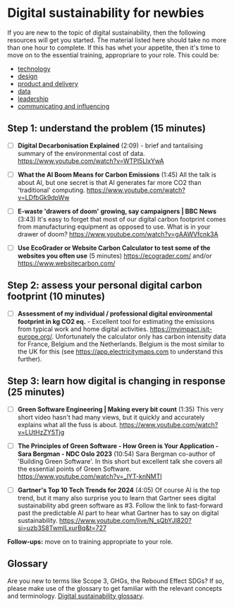 # Digital sustainability for newbies
If you are new to the topic of digital sustainability, then the following resources will get you started. The material listed here should take no more than one hour to complete. If this has whet your appetite, then it's time to move on to the essential training, appropriare to your role. This could be:

* [technology](technologists.md)
* [design](designers.md)
* [product and delivery](product-and-delivery-managers.md)
* [data](data-analysts.md)
* [leadership](leaders.md)
* [communicating and influencing](communicators.md)

## Step 1: understand the problem (15 minutes)

- [ ] **Digital Decarbonisation Explained** (2:09) - brief and tantalising summary of the environmental cost of data. https://www.youtube.com/watch?v=WTPl5LlxYwA

- [ ] **What the AI Boom Means for Carbon Emissions** (1:45) 
All the talk is about AI, but one secret is that AI generates far more CO2 than 'traditional' computing. https://www.youtube.com/watch?v=LDfbGk9dpWw 

- [ ] **E-waste 'drawers of doom' growing, say campaigners | BBC News** (3:43) It's easy to forget that most of our digital carbon footprint comes from manufacturing equipment as opposed to use. What is in your drawer of doom? https://www.youtube.com/watch?v=gAAWVfcnk3A

- [ ] **Use EcoGrader or Website Carbon Calculator to test some of the websites you often use** (5 minutes) https://ecograder.com/ and/or https://www.websitecarbon.com/

## Step 2: assess your personal digital carbon footprint (10 minutes)

- [ ]  **Assessment of my individual / professional digital environmental footprint in kg CO2 eq.** - Excellent tool for estimating the emissions from typical work and home digital activities. https://myimpact.isit-europe.org/. Unfortunately the calculator only has carbon intensity data for France, Belgium and the Netherlands. Belgium is the most similar to the UK for this (see https://app.electricitymaps.com to understand this further). 

## Step 3: learn how digital is changing in response (25 minutes)

- [ ] **Green Software Engineering | Making every bit count** (1:35) This very short video hasn't had many views, but it quickly and accurately explains what all the fuss is about. https://www.youtube.com/watch?v=LUtHzZY5Tjg

- [ ] **The Principles of Green Software - How Green is Your Application - Sara Bergman - NDC Oslo 2023** (10:54) Sara Bergman co-author of 'Building Green Software'. In this short but excellent talk she covers all the essential points of Green Software. https://www.youtube.com/watch?v=_lYT-knNMTI

- [ ] **Gartner's Top 10 Tech Trends for 2024** (4:05) Of course AI is the top trend, but it many also surprise you to learn that Gartner sees digital sustainability abd green software as #3. Follow the link to fast-forward past the predictable AI part to hear what Gartner has to say on digital sustainability. https://www.youtube.com/live/N_sQbYJl820?si=uzb3S8TwmILxurBq&t=727

**Follow-ups:** move on to training appropriate to your role.

## Glossary
Are you new to terms like Scope 3, GHGs, the Rebound Effect SDGs? If so, please make use of the glossary to get familiar with the relevant concepts and terminology. [Digital sustainability glossary](glossary.md).